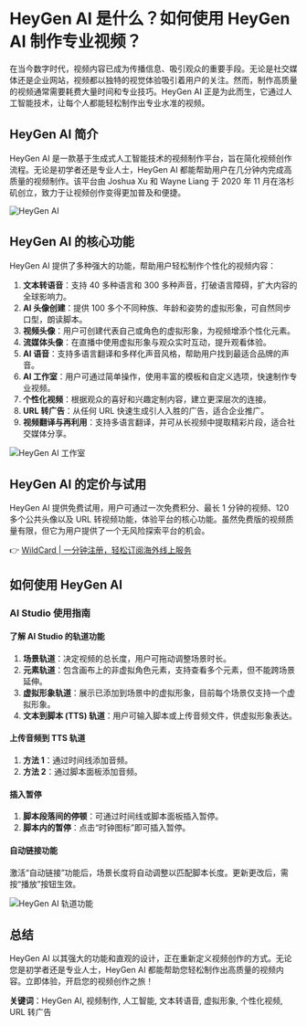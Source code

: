 # HeyGen AI 是什么？如何使用 HeyGen AI 制作专业视频？

在当今数字时代，视频内容已成为传播信息、吸引观众的重要手段。无论是社交媒体还是企业网站，视频都以独特的视觉体验吸引着用户的关注。然而，制作高质量的视频通常需要耗费大量时间和专业技巧。HeyGen AI 正是为此而生，它通过人工智能技术，让每个人都能轻松制作出专业水准的视频。

## HeyGen AI 简介

HeyGen AI 是一款基于生成式人工智能技术的视频制作平台，旨在简化视频创作流程。无论是初学者还是专业人士，HeyGen AI 都能帮助用户在几分钟内完成高质量的视频制作。该平台由 Joshua Xu 和 Wayne Liang 于 2020 年 11 月在洛杉矶创立，致力于让视频创作变得更加普及和便捷。

![HeyGen AI](https://bbtdd.com/img/40330445585.webp)

## HeyGen AI 的核心功能

HeyGen AI 提供了多种强大的功能，帮助用户轻松制作个性化的视频内容：

1. **文本转语音**：支持 40 多种语言和 300 多种声音，打破语言障碍，扩大内容的全球影响力。
2. **AI 头像创建**：提供 100 多个不同种族、年龄和姿势的虚拟形象，可自然同步口型，朗读脚本。
3. **视频头像**：用户可创建代表自己或角色的虚拟形象，为视频增添个性化元素。
4. **流媒体头像**：在直播中使用虚拟形象与观众实时互动，提升观看体验。
5. **AI 语音**：支持多语言翻译和多样化声音风格，帮助用户找到最适合品牌的声音。
6. **AI 工作室**：用户可通过简单操作，使用丰富的模板和自定义选项，快速制作专业视频。
7. **个性化视频**：根据观众的喜好和兴趣定制内容，建立更深层次的连接。
8. **URL 转广告**：从任何 URL 快速生成引人入胜的广告，适合企业推广。
9. **视频翻译与再利用**：支持多语言翻译，并可从长视频中提取精彩片段，适合社交媒体分享。

![HeyGen AI 工作室](https://bbtdd.com/img/31548658.webp)

## HeyGen AI 的定价与试用

HeyGen AI 提供免费试用，用户可通过一次免费积分、最长 1 分钟的视频、120 多个公共头像以及 URL 转视频功能，体验平台的核心功能。虽然免费版的视频质量有限，但它为用户提供了一个无风险探索平台的机会。

👉 [WildCard | 一分钟注册，轻松订阅海外线上服务](https://bbtdd.com/WildCard)

## 如何使用 HeyGen AI

### AI Studio 使用指南

#### 了解 AI Studio 的轨道功能

1. **场景轨道**：决定视频的总长度，用户可拖动调整场景时长。
2. **元素轨道**：包含画布上的非虚拟角色元素，支持查看多个元素，但不能跨场景延伸。
3. **虚拟形象轨道**：展示已添加到场景中的虚拟形象，目前每个场景仅支持一个虚拟形象。
4. **文本到脚本 (TTS) 轨道**：用户可输入脚本或上传音频文件，供虚拟形象表达。

#### 上传音频到 TTS 轨道

1. **方法 1**：通过时间线添加音频。
2. **方法 2**：通过脚本面板添加音频。

#### 插入暂停

1. **脚本段落间的停顿**：可通过时间线或脚本面板插入暂停。
2. **脚本内的暂停**：点击“时钟图标”即可插入暂停。

#### 自动链接功能

激活“自动链接”功能后，场景长度将自动调整以匹配脚本长度。更新更改后，需按“播放”按钮生效。

![HeyGen AI 轨道功能](https://bbtdd.com/img/07781101714813.webp)

## 总结

HeyGen AI 以其强大的功能和直观的设计，正在重新定义视频创作的方式。无论您是初学者还是专业人士，HeyGen AI 都能帮助您轻松制作出高质量的视频内容。立即体验，开启您的视频创作之旅！

**关键词**：HeyGen AI, 视频制作, 人工智能, 文本转语音, 虚拟形象, 个性化视频, URL 转广告